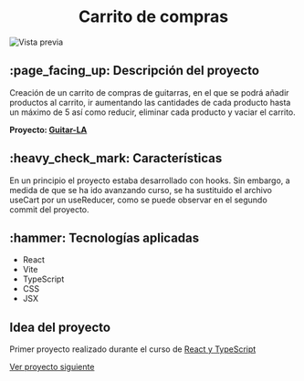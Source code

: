 <h1 align="center"> Carrito de compras </h1>

![Vista previa](https://github.com/user-attachments/assets/3e11f9c8-1de9-4837-bc61-39cc568f4f4d)

<h2> :page_facing_up: Descripción del proyecto</h2>

<p> Creación de un carrito de compras de guitarras,
en el que se podrá añadir productos al carrito, ir aumentando las cantidades
de cada producto hasta un máximo de 5 así como reducir, eliminar cada producto y vaciar el carrito. </p>

<b>Proyecto: <a href="https://sparkling-belekoy-b068fa.netlify.app/">Guitar-LA<a></b>

<h2> :heavy_check_mark: Características</h2>
<p>En un principio el proyecto estaba desarrollado con hooks. Sin embargo, a medida
de que se ha ido avanzando curso, se ha sustituido el archivo useCart por 
un useReducer, como se puede observar en el segundo commit del proyecto. </p>

<h2> :hammer: Tecnologías aplicadas</h2>

<ul>
  <li>React</li>
  <li>Vite</li>
  <li>TypeScript</li>
  <li>CSS</li>
  <li>JSX</li>
</ul>

<h2>Idea del proyecto</h2>
<p>Primer proyecto realizado durante el curso de <a href="https://www.udemy.com/course/react-de-principiante-a-experto-creando-mas-de-10-aplicaciones/?couponCode=KEEPLEARNING">React y TypeScript</a></p>

<a href="https://github.com/antii16/calculadora-propinas">Ver proyecto siguiente </a>

